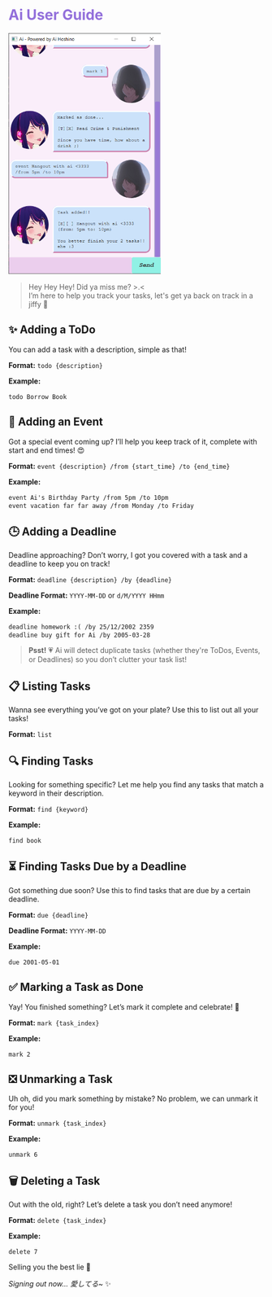 <h1 style="color: #9370db">Ai User Guide</h1>

<img src="Ui.png" alt="App screenshot" width="300"/>


> Hey Hey Hey! Did ya miss me? >.<  
> I’m here to help you track your tasks, let's get ya back on track in a jiffy 💖



## ✨ Adding a ToDo

You can add a task with a description, simple as that!

**Format:** `todo {description}`

**Example:**
```
todo Borrow Book
```



## 🎉 Adding an Event

Got a special event coming up? I’ll help you keep track of it, complete with start and end times! 😍

**Format:** `event {description} /from {start_time} /to {end_time}`

**Example:**
```
event Ai's Birthday Party /from 5pm /to 10pm
event vacation far far away /from Monday /to Friday
```




## 🕒 Adding a Deadline

Deadline approaching? Don’t worry, I got you covered with a task and a deadline to keep you on track!

**Format:** `deadline {description} /by {deadline}`

**Deadline Format:** `YYYY-MM-DD` or `d/M/YYYY HHmm`

**Example:**
```
deadline homework :( /by 25/12/2002 2359
deadline buy gift for Ai /by 2005-03-28
```

> **Psst!** 💗 Ai will detect duplicate tasks (whether they're ToDos, Events, or Deadlines) so you don’t clutter your task list!




## 📋 Listing Tasks

Wanna see everything you’ve got on your plate? Use this to list out all your tasks!

**Format:** `list`



## 🔍 Finding Tasks

Looking for something specific? Let me help you find any tasks that match a keyword in their description.

**Format:** `find {keyword}`

**Example:**
```
find book
```




## ⏳ Finding Tasks Due by a Deadline

Got something due soon? Use this to find tasks that are due by a certain deadline.

**Format:** `due {deadline}`

**Deadline Format:** `YYYY-MM-DD`

**Example:**
```
due 2001-05-01
```



## ✅ Marking a Task as Done

Yay! You finished something? Let’s mark it complete and celebrate! 🎉

**Format:** `mark {task_index}`

**Example:**
```
mark 2
```




## ❎ Unmarking a Task

Uh oh, did you mark something by mistake? No problem, we can unmark it for you!

**Format:** `unmark {task_index}`

**Example:**
```
unmark 6
```



## 🗑️ Deleting a Task

Out with the old, right? Let’s delete a task you don’t need anymore!

**Format:** `delete {task_index}`

**Example:**
```
delete 7
```



Selling you the best lie 💖  

_Signing out now... 愛してる~_ ✨
